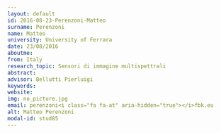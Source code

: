 ```yaml
---
layout: default 
id: 2016-08-23-Perenzoni-Matteo
surname: Perenzoni
name: Matteo
university: University of Ferrara
date: 23/08/2016
aboutme: 
from: Italy
research_topic: Sensori di immagine multispettrali
abstract: 
advisor: Bellutti Pierluigi
keywords: 
website: 
img: no_picture.jpg
email: perenzoni<i class="fa fa-at" aria-hidden="true"></i>fbk.eu
alt: Matteo Perenzoni
modal-id: stud85
---
```

